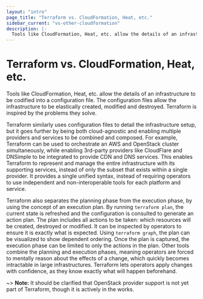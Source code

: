 ```yaml
---
layout: "intro"
page_title: "Terraform vs. CloudFormation, Heat, etc."
sidebar_current: "vs-other-cloudformation"
description: |-
  Tools like CloudFormation, Heat, etc. allow the details of an infrastructure to be codified into a configuration file. The configuration files allow the infrastructure to be elastically created, modified and destroyed. Terraform is inspired by the problems they solve.
---
```


# Terraform vs. CloudFormation, Heat, etc.

Tools like CloudFormation, Heat, etc. allow the details of an infrastructure
to be codified into a configuration file. The configuration files allow
the infrastructure to be elastically created, modified and destroyed. Terraform
is inspired by the problems they solve.

Terraform similarly uses configuration files to detail the infrastructure
setup, but it goes further by being both cloud-agnostic and enabling
multiple providers and services to be combined and composed. For example,
Terraform can be used to orchestrate an AWS and OpenStack cluster simultaneously,
while enabling 3rd-party providers like CloudFlare and DNSimple to be integrated
to provide CDN and DNS services. This enables Terraform to represent and
manage the entire infrastructure with its supporting services, instead of
only the subset that exists within a single provider. It provides a single
unified syntax, instead of requiring operators to use independent and
non-interoperable tools for each platform and service.

Terraform also separates the planning phase from the execution phase,
by using the concept of an execution plan. By running `terraform plan`,
the current state is refreshed and the configuration is consulted to
generate an action plan. The plan includes all actions to be taken:
which resources will be created, destroyed or modified. It can be
inspected by operators to ensure it is exactly what is expected. Using
`terraform graph`, the plan can be visualized to show dependent ordering.
Once the plan is captured, the execution phase can be limited to only
the actions in the plan. Other tools combine the planning and execution
phases, meaning operators are forced to mentally reason about the effects
of a change, which quickly becomes intractable in large infrastructures.
Terraform lets operators apply changes with confidence, as they know exactly
what will happen beforehand.

~> **Note:** It should be clarified that OpenStack provider support is not yet
part of Terraform, though it is actively in the works.
